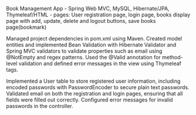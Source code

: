 Book Management App - Spring Web MVC, MySQL, Hibernate/JPA, Thymeleaf/HTML - pages: User registration page, login page, books display page with add, update, delete and logout buttons, save books page(bookmark)

Managed project dependencies in pom.xml using Maven. Created model entities and implemented Bean Validation with Hibernate Validator and Spring MVC validators to validate properties such as email using @NotEmpty and regex patterns. Used the @Valid annotation for method-level validation and defined error messages in the view using Thymeleaf tags.

Implemented a User table to store registered user information, including encoded passwords with PasswordEncoder to secure plain text passwords. Validated email on both the registration and login pages, ensuring that all fields were filled out correctly. Configured error messages for invalid passwords in the controller.


